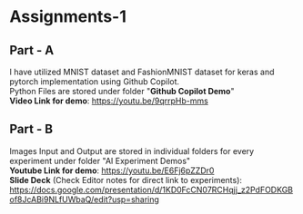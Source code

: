 # Assignments-1

## Part - A

I have utilized MNIST dataset and FashionMNIST dataset for keras and pytorch implementation using Github Copilot. <br />
Python Files are stored under folder "**Github Copilot Demo**" <br />
**Video Link for demo**: https://youtu.be/9qrrpHb-mms

## Part - B

Images Input and Output are stored in individual folders for every experiment under folder "AI Experiment Demos"<br />
**Youtube Link for demo**: https://youtu.be/E6Fj6pZZDr0<br />
**Slide Deck** (Check Editor notes for direct link to experiments): https://docs.google.com/presentation/d/1KD0FcCN07RCHqjj_z2PdFODKGBof8JcABi9NLfUWbaQ/edit?usp=sharing
